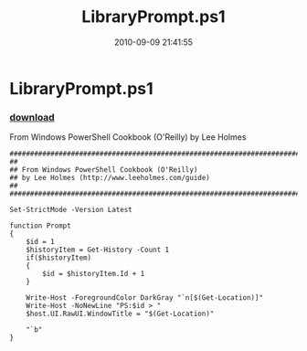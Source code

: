 ﻿---
pid:            2193
poster:         Lee Holmes
title:          LibraryPrompt.ps1
date:           2010-09-09 21:41:55
format:         posh
parent:         0
parent:         0

---

# LibraryPrompt.ps1

### [download](2193.ps1)

From Windows PowerShell Cookbook (O'Reilly) by Lee Holmes

```posh
##############################################################################
##
## From Windows PowerShell Cookbook (O'Reilly)
## by Lee Holmes (http://www.leeholmes.com/guide)
##
##############################################################################

Set-StrictMode -Version Latest

function Prompt
{
    $id = 1
    $historyItem = Get-History -Count 1
    if($historyItem)
    {
        $id = $historyItem.Id + 1
    }

    Write-Host -ForegroundColor DarkGray "`n[$(Get-Location)]"
    Write-Host -NoNewLine "PS:$id > "
    $host.UI.RawUI.WindowTitle = "$(Get-Location)"

    "`b"
}
```
